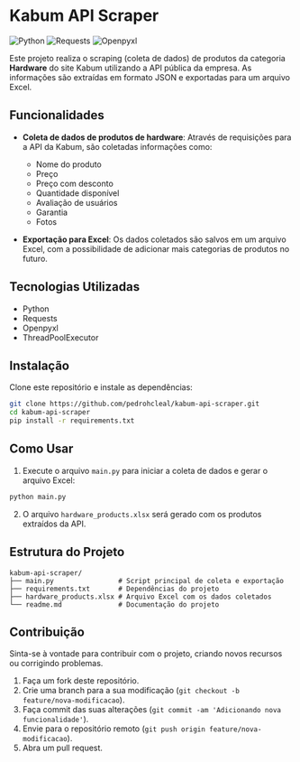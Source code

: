 # Kabum API Scraper

![Python](https://img.shields.io/badge/python-3670A0?style=flat&logo=python&logoColor=ffdd54)
![Requests](https://img.shields.io/badge/requests-FF4F00?style=flat&logo=requests&logoColor=white)
![Openpyxl](https://img.shields.io/badge/openpyxl-1C1C1C?style=flat&logo=openpyxl&logoColor=F8C200)

Este projeto realiza o scraping (coleta de dados) de produtos da categoria **Hardware** do site Kabum utilizando a API pública da empresa. As informações são extraídas em formato JSON e exportadas para um arquivo Excel.

## Funcionalidades

- **Coleta de dados de produtos de hardware**: Através de requisições para a API da Kabum, são coletadas informações como:

  - Nome do produto
  - Preço
  - Preço com desconto
  - Quantidade disponível
  - Avaliação de usuários
  - Garantia
  - Fotos

- **Exportação para Excel**: Os dados coletados são salvos em um arquivo Excel, com a possibilidade de adicionar mais categorias de produtos no futuro.

## Tecnologias Utilizadas

- Python
- Requests
- Openpyxl
- ThreadPoolExecutor

## Instalação

Clone este repositório e instale as dependências:

```bash
git clone https://github.com/pedrohcleal/kabum-api-scraper.git
cd kabum-api-scraper
pip install -r requirements.txt
```

## Como Usar

1. Execute o arquivo `main.py` para iniciar a coleta de dados e gerar o arquivo Excel:

```bash
python main.py
```

2. O arquivo `hardware_products.xlsx` será gerado com os produtos extraídos da API.

## Estrutura do Projeto

```
kabum-api-scraper/
├── main.py                # Script principal de coleta e exportação
├── requirements.txt       # Dependências do projeto
├── hardware_products.xlsx # Arquivo Excel com os dados coletados
└── readme.md              # Documentação do projeto
```

## Contribuição

Sinta-se à vontade para contribuir com o projeto, criando novos recursos ou corrigindo problemas.

1. Faça um fork deste repositório.
1. Crie uma branch para a sua modificação (`git checkout -b feature/nova-modificacao`).
1. Faça commit das suas alterações (`git commit -am 'Adicionando nova funcionalidade'`).
1. Envie para o repositório remoto (`git push origin feature/nova-modificacao`).
1. Abra um pull request.
